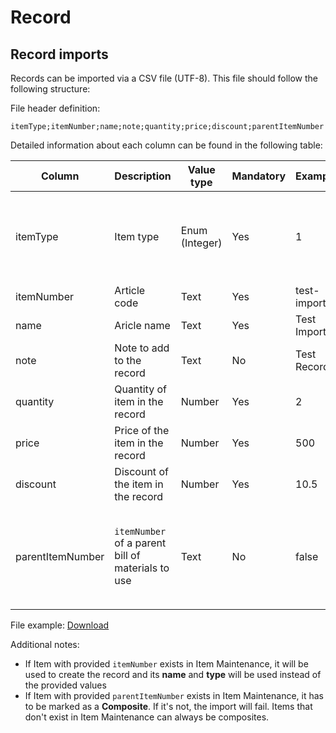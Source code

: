 # Record

## Record imports

Records can be imported via a CSV file (UTF-8). This file should follow the following structure:

File header definition:

```text
itemType;itemNumber;name;note;quantity;price;discount;parentItemNumber
```

Detailed information about each column can be found in the following table:

| Column           | Description                                       | Value type     | Mandatory | Example     | Note                                                       |
| ---------------- | ------------------------------------------------- | -------------- | --------- | ----------- | ---------------------------------------------------------- |
| itemType         | Item type                                         | Enum (Integer) | Yes       | 1           | 1 - Goods and materials, 2 - Services and activities       |
| itemNumber       | Article code                                      | Text           | Yes       | test-import |                                                            |
| name             | Aricle name                                       | Text           | Yes       | Test Import |                                                            |
| note             | Note to add to the record                         | Text           | No        | Test Record |                                                            |
| quantity         | Quantity of item in the record                    | Number         | Yes       | 2           |                                                            |
| price            | Price of the item in the record                   | Number         | Yes       | 500         |                                                            |
| discount         | Discount of the item in the record                | Number         | Yes       | 10.5        |                                                            |
| parentItemNumber | `itemNumber` of a parent bill of materials to use | Text           | No        | false       | Only virtual item or item marked as composite can be used! |

File example: [Download](/assets/records_import_example.csv ":ignore")

Additional notes:

- If Item with provided `itemNumber` exists in Item Maintenance, it will be used to create the record and its **name** and **type** will be used instead of the provided values
- If Item with provided `parentItemNumber` exists in Item Maintenance, it has to be marked as a **Composite**. If it's not, the import will fail. Items that don't exist in Item Maintenance can always be composites.
